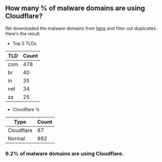 ## How many % of malware domains are using Cloudflare?


We downloaded the malware domains from [here](https://urlhaus.abuse.ch) and filter out duplicates.
Here's the result.


[//]: # (start replacement)


- Top 5 TLDs

| TLD | Count |
| --- | --- |
| com | 478 |
| br | 40 |
| in | 35 |
| net | 34 |
| za | 25 |


- Cloudflare %

| Type | Count |
| --- | --- |
| Cloudflare | 87 |
| Normal | 862 |


### 9.2% of malware domains are using Cloudflare.